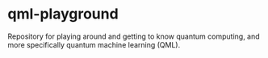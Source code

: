 # qml-playground
Repository for playing around and getting to know quantum computing, and more specifically quantum machine learning (QML).
